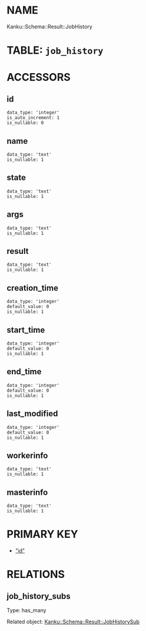 # NAME

Kanku::Schema::Result::JobHistory

# TABLE: `job_history`

# ACCESSORS

## id

    data_type: 'integer'
    is_auto_increment: 1
    is_nullable: 0

## name

    data_type: 'text'
    is_nullable: 1

## state

    data_type: 'text'
    is_nullable: 1

## args

    data_type: 'text'
    is_nullable: 1

## result

    data_type: 'text'
    is_nullable: 1

## creation\_time

    data_type: 'integer'
    default_value: 0
    is_nullable: 1

## start\_time

    data_type: 'integer'
    default_value: 0
    is_nullable: 1

## end\_time

    data_type: 'integer'
    default_value: 0
    is_nullable: 1

## last\_modified

    data_type: 'integer'
    default_value: 0
    is_nullable: 1

## workerinfo

    data_type: 'text'
    is_nullable: 1

## masterinfo

    data_type: 'text'
    is_nullable: 1

# PRIMARY KEY

- ["id"](#id)

# RELATIONS

## job\_history\_subs

Type: has\_many

Related object: [Kanku::Schema::Result::JobHistorySub](./Kanku%3A%3ASchema%3A%3AResult%3A%3AJobHistorySub)
